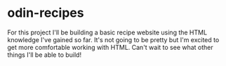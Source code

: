 # odin-recipes

For this project I'll be building a basic recipe website using the HTML knowledge I've gained so far. It's not going to be pretty but I'm excited to get more comfortable working with HTML. Can't wait to see what other things I'll be able to build!